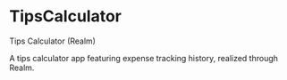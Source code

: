 # TipsCalculator
Tips Calculator (Realm)


A tips calculator app featuring expense tracking history, realized through Realm. 

